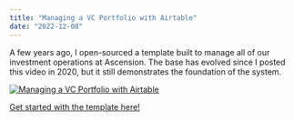 ```yaml
---
title: "Managing a VC Portfolio with Airtable"
date: "2022-12-08"
---
```


A few years ago, I open-sourced a template built to manage all of our investment operations at Ascension. The base has evolved since I posted this video in 2020, but it still demonstrates the foundation of the system.

[![Managing a VC Portfolio with Airtable](https://img.youtube.com/vi/Is60Iji0tZw/0.jpg)](https://www.youtube.com/watch?v=Is60Iji0tZw&t=1s)

[Get started with the template here!](https://www.airtable.com/universe/exp6xDW3DtWVmZTAg/vc-portfolio-database-template)